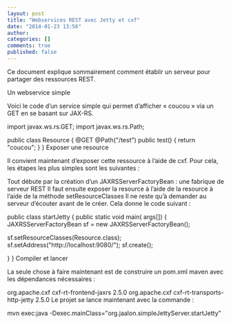 ```yaml
---
layout: post
title: "Webservices REST avec Jetty et cxf"
date: "2014-01-23 13:56"
author:
categories: []
comments: true
published: false
---
```


Ce document explique sommairement comment établir un serveur pour partager des ressources REST.

Un webservice simple

Voici le code d’un service simple qui permet d’afficher « coucou » via un GET en se basant sur JAX-RS.

import javax.ws.rs.GET;
import javax.ws.rs.Path;

public class Resource {
 @GET
 @Path("/test")
 public  test() {
  return "coucou";
 }
}
Exposer une resource

Il convient maintenant d’exposer cette ressource à l’aide de cxf. Pour cela, les étapes les plus simples sont les suivantes :

Tout débute par la création d’un JAXRSServerFactoryBean : une fabrique de serveur REST
Il faut ensuite exposer la resource à l’aide de la resource à l’aide de  la méthode setResourceClasses
Il ne reste qu’à demander au serveur d’écouter avant de le créer.
Cela donne le code suivant :

public class startJetty {
 public static void main( args[]) {
  JAXRSServerFactoryBean sf = new JAXRSServerFactoryBean();

  sf.setResourceClasses(Resource.class);
  sf.setAddress("http://localhost:9080/");
  sf.create();

 }
}
Compiler et lancer

La seule chose à faire maintenant est de construire un pom.xml maven avec les dépendances nécessaires :

  <dependencies>
    <dependency>
    <groupId>org.apache.cxf</groupId>
    <artifactId>cxf-rt-frontend-jaxrs</artifactId>
    <version>2.5.0</version>
  </dependency>
  <dependency>
    <groupId>org.apache.cxf</groupId>
    <artifactId>cxf-rt-transports-http-jetty</artifactId>
    <version>2.5.0</version>
  </dependency>
</dependencies>
Le projet se lance maintenant avec la commande :

mvn exec:java -Dexec.mainClass="org.jaalon.simpleJettyServer.startJetty"
